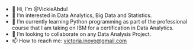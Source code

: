 - 👋 Hi, I’m @VickieAbdul
- 👀 I’m interested in Data Analytics, Big Data and Statistics.
- 🌱 I’m currently learning Python programming as part of the professional course that I am taking on IBM for a certification in Data Analytics.
- 💞️ I’m looking to collaborate on any Data Analysis Project.
- 📫 How to reach me: victoria.inoyo@gmail.com

<!---
VickieAbdul/VickieAbdul is a ✨ special ✨ repository because its `README.md` (this file) appears on your GitHub profile.
You can click the Preview link to take a look at your changes.
--->
